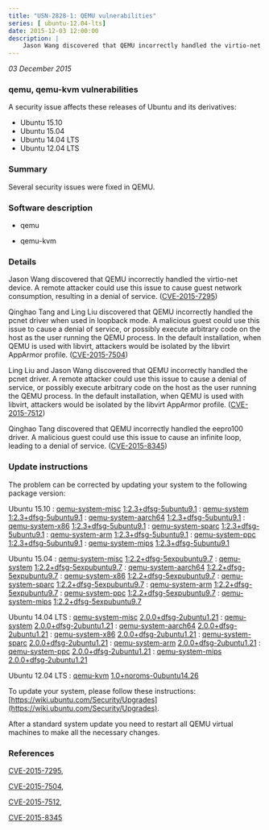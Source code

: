 ```yaml
---
title: "USN-2828-1: QEMU vulnerabilities"
series: [ ubuntu-12.04-lts]
date: 2015-12-03 12:00:00
description: |
    Jason Wang discovered that QEMU incorrectly handled the virtio-net device. A remote attacker could use this issue to cause guest network consumption, resulting in a denial of service. ([CVE-2015-7295](http://people.ubuntu.com/~ubuntu-security/cve/CVE-2015-7295))
--- 
```

 
 

*03 December 2015*

### qemu, qemu-kvm vulnerabilities

A security issue affects these releases of Ubuntu and its derivatives:

* Ubuntu 15.10
* Ubuntu 15.04
* Ubuntu 14.04 LTS
* Ubuntu 12.04 LTS

### Summary

Several security issues were fixed in QEMU. 

### Software description

* qemu 

* qemu-kvm 

### Details

Jason Wang discovered that QEMU incorrectly handled the virtio-net device. A remote attacker could use this issue to cause guest network consumption, resulting in a denial of service. ([CVE-2015-7295](http://people.ubuntu.com/~ubuntu-security/cve/CVE-2015-7295))

Qinghao Tang and Ling Liu discovered that QEMU incorrectly handled the pcnet driver when used in loopback mode. A malicious guest could use this issue to cause a denial of service, or possibly execute arbitrary code on the host as the user running the QEMU process. In the default installation, when QEMU is used with libvirt, attackers would be isolated by the libvirt AppArmor profile. ([CVE-2015-7504](http://people.ubuntu.com/~ubuntu-security/cve/CVE-2015-7504))

Ling Liu and Jason Wang discovered that QEMU incorrectly handled the pcnet driver. A remote attacker could use this issue to cause a denial of service, or possibly execute arbitrary code on the host as the user running the QEMU process. In the default installation, when QEMU is used with libvirt, attackers would be isolated by the libvirt AppArmor profile. ([CVE-2015-7512](http://people.ubuntu.com/~ubuntu-security/cve/CVE-2015-7512))

Qinghao Tang discovered that QEMU incorrectly handled the eepro100 driver. A malicious guest could use this issue to cause an infinite loop, leading to a denial of service. ([CVE-2015-8345](http://people.ubuntu.com/~ubuntu-security/cve/CVE-2015-8345)) 

### Update instructions

The problem can be corrected by updating your system to the following package version:

Ubuntu 15.10
 : [qemu-system-misc](https://launchpad.net/ubuntu/+source/qemu) <span> [1:2.3+dfsg-5ubuntu9.1](https://launchpad.net/ubuntu/+source/qemu/1:2.3+dfsg-5ubuntu9.1) </span> 
 : [qemu-system](https://launchpad.net/ubuntu/+source/qemu) <span> [1:2.3+dfsg-5ubuntu9.1](https://launchpad.net/ubuntu/+source/qemu/1:2.3+dfsg-5ubuntu9.1) </span> 
 : [qemu-system-aarch64](https://launchpad.net/ubuntu/+source/qemu) <span> [1:2.3+dfsg-5ubuntu9.1](https://launchpad.net/ubuntu/+source/qemu/1:2.3+dfsg-5ubuntu9.1) </span> 
 : [qemu-system-x86](https://launchpad.net/ubuntu/+source/qemu) <span> [1:2.3+dfsg-5ubuntu9.1](https://launchpad.net/ubuntu/+source/qemu/1:2.3+dfsg-5ubuntu9.1) </span> 
 : [qemu-system-sparc](https://launchpad.net/ubuntu/+source/qemu) <span> [1:2.3+dfsg-5ubuntu9.1](https://launchpad.net/ubuntu/+source/qemu/1:2.3+dfsg-5ubuntu9.1) </span> 
 : [qemu-system-arm](https://launchpad.net/ubuntu/+source/qemu) <span> [1:2.3+dfsg-5ubuntu9.1](https://launchpad.net/ubuntu/+source/qemu/1:2.3+dfsg-5ubuntu9.1) </span> 
 : [qemu-system-ppc](https://launchpad.net/ubuntu/+source/qemu) <span> [1:2.3+dfsg-5ubuntu9.1](https://launchpad.net/ubuntu/+source/qemu/1:2.3+dfsg-5ubuntu9.1) </span> 
 : [qemu-system-mips](https://launchpad.net/ubuntu/+source/qemu) <span> [1:2.3+dfsg-5ubuntu9.1](https://launchpad.net/ubuntu/+source/qemu/1:2.3+dfsg-5ubuntu9.1) </span> 

Ubuntu 15.04
 : [qemu-system-misc](https://launchpad.net/ubuntu/+source/qemu) <span> [1:2.2+dfsg-5expubuntu9.7](https://launchpad.net/ubuntu/+source/qemu/1:2.2+dfsg-5expubuntu9.7) </span> 
 : [qemu-system](https://launchpad.net/ubuntu/+source/qemu) <span> [1:2.2+dfsg-5expubuntu9.7](https://launchpad.net/ubuntu/+source/qemu/1:2.2+dfsg-5expubuntu9.7) </span> 
 : [qemu-system-aarch64](https://launchpad.net/ubuntu/+source/qemu) <span> [1:2.2+dfsg-5expubuntu9.7](https://launchpad.net/ubuntu/+source/qemu/1:2.2+dfsg-5expubuntu9.7) </span> 
 : [qemu-system-x86](https://launchpad.net/ubuntu/+source/qemu) <span> [1:2.2+dfsg-5expubuntu9.7](https://launchpad.net/ubuntu/+source/qemu/1:2.2+dfsg-5expubuntu9.7) </span> 
 : [qemu-system-sparc](https://launchpad.net/ubuntu/+source/qemu) <span> [1:2.2+dfsg-5expubuntu9.7](https://launchpad.net/ubuntu/+source/qemu/1:2.2+dfsg-5expubuntu9.7) </span> 
 : [qemu-system-arm](https://launchpad.net/ubuntu/+source/qemu) <span> [1:2.2+dfsg-5expubuntu9.7](https://launchpad.net/ubuntu/+source/qemu/1:2.2+dfsg-5expubuntu9.7) </span> 
 : [qemu-system-ppc](https://launchpad.net/ubuntu/+source/qemu) <span> [1:2.2+dfsg-5expubuntu9.7](https://launchpad.net/ubuntu/+source/qemu/1:2.2+dfsg-5expubuntu9.7) </span> 
 : [qemu-system-mips](https://launchpad.net/ubuntu/+source/qemu) <span> [1:2.2+dfsg-5expubuntu9.7](https://launchpad.net/ubuntu/+source/qemu/1:2.2+dfsg-5expubuntu9.7) </span> 

Ubuntu 14.04 LTS
 : [qemu-system-misc](https://launchpad.net/ubuntu/+source/qemu) <span> [2.0.0+dfsg-2ubuntu1.21](https://launchpad.net/ubuntu/+source/qemu/2.0.0+dfsg-2ubuntu1.21) </span> 
 : [qemu-system](https://launchpad.net/ubuntu/+source/qemu) <span> [2.0.0+dfsg-2ubuntu1.21](https://launchpad.net/ubuntu/+source/qemu/2.0.0+dfsg-2ubuntu1.21) </span> 
 : [qemu-system-aarch64](https://launchpad.net/ubuntu/+source/qemu) <span> [2.0.0+dfsg-2ubuntu1.21](https://launchpad.net/ubuntu/+source/qemu/2.0.0+dfsg-2ubuntu1.21) </span> 
 : [qemu-system-x86](https://launchpad.net/ubuntu/+source/qemu) <span> [2.0.0+dfsg-2ubuntu1.21](https://launchpad.net/ubuntu/+source/qemu/2.0.0+dfsg-2ubuntu1.21) </span> 
 : [qemu-system-sparc](https://launchpad.net/ubuntu/+source/qemu) <span> [2.0.0+dfsg-2ubuntu1.21](https://launchpad.net/ubuntu/+source/qemu/2.0.0+dfsg-2ubuntu1.21) </span> 
 : [qemu-system-arm](https://launchpad.net/ubuntu/+source/qemu) <span> [2.0.0+dfsg-2ubuntu1.21](https://launchpad.net/ubuntu/+source/qemu/2.0.0+dfsg-2ubuntu1.21) </span> 
 : [qemu-system-ppc](https://launchpad.net/ubuntu/+source/qemu) <span> [2.0.0+dfsg-2ubuntu1.21](https://launchpad.net/ubuntu/+source/qemu/2.0.0+dfsg-2ubuntu1.21) </span> 
 : [qemu-system-mips](https://launchpad.net/ubuntu/+source/qemu) <span> [2.0.0+dfsg-2ubuntu1.21](https://launchpad.net/ubuntu/+source/qemu/2.0.0+dfsg-2ubuntu1.21) </span> 

Ubuntu 12.04 LTS
 : [qemu-kvm](https://launchpad.net/ubuntu/+source/qemu-kvm) <span> [1.0+noroms-0ubuntu14.26](https://launchpad.net/ubuntu/+source/qemu-kvm/1.0+noroms-0ubuntu14.26) </span> 

To update your system, please follow these instructions: [https://wiki.ubuntu.com/Security/Upgrades](https://wiki.ubuntu.com/Security/Upgrades).

After a standard system update you need to restart all QEMU virtual machines to make all the necessary changes. 

### References

 
 [CVE-2015-7295](http://people.ubuntu.com/~ubuntu-security/cve/CVE-2015-7295), 

 [CVE-2015-7504](http://people.ubuntu.com/~ubuntu-security/cve/CVE-2015-7504), 

 [CVE-2015-7512](http://people.ubuntu.com/~ubuntu-security/cve/CVE-2015-7512), 

 [CVE-2015-8345](http://people.ubuntu.com/~ubuntu-security/cve/CVE-2015-8345)
 

